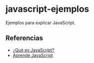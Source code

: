 # javascript-ejemplos

Ejemplos para explicar JavaScript.

## Referencias

- [¿Qué es JavaScript?](https://developer.mozilla.org/es/docs/Learn/JavaScript/First_steps/What_is_JavaScript)
- [Aprende JavaScript](https://github.com/jvadillo/iw-ejercicios-js)
